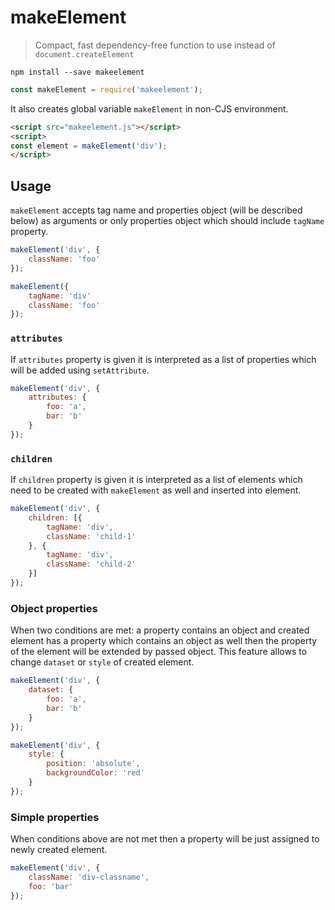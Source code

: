 # makeElement

> Compact, fast dependency-free function to use instead of ``document.createElement``

```
npm install --save makeelement
```

```js
const makeElement = require('makeelement');
```


It also creates global variable ``makeElement`` in non-CJS environment.

```html
<script src="makeelement.js"></script>
<script>
const element = makeElement('div');
</script>
```

## Usage

``makeElement`` accepts tag name and properties object (will be described below) as arguments or only properties object which should include ``tagName`` property.

```js
makeElement('div', {
    className: 'foo'
});
```

```js
makeElement({
    tagName: 'div'
    className: 'foo'
});
```

### ``attributes``
If ``attributes`` property is given it is interpreted as a list of properties which will be added using ``setAttribute``.

```js
makeElement('div', {
    attributes: {
        foo: 'a',
        bar: 'b'
    }
});
```


### ``children``
If ``children`` property is given it is interpreted as a list of elements which need to be created with ``makeElement`` as well and inserted into element.

```js
makeElement('div', {
    children: [{
        tagName: 'div',
        className: 'child-1'
    }, {
        tagName: 'div',
        className: 'child-2'
    }]
});
```

### Object properties
When two conditions are met: a property contains an object and created element has a property which contains an object as well then the property of the element will be extended by passed object. This feature allows to change ``dataset`` or ``style`` of created element.

```js
makeElement('div', {
    dataset: {
        foo: 'a',
        bar: 'b'
    }
});
```

```js
makeElement('div', {
    style: {
        position: 'absolute',
        backgroundColor: 'red'
    }
});
```

### Simple properties
When conditions above are not met then a property will be just assigned to newly created element.

```js
makeElement('div', {
    className: 'div-classname',
    foo: 'bar'
});
```
